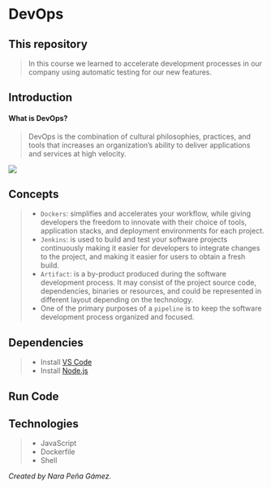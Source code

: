 # DevOps

## This repository
> In this course we learned to accelerate development processes in our company using automatic testing for our new features.

## Introduction
#### What is DevOps?
> DevOps is the combination of cultural philosophies, practices, and tools that increases an organization’s ability to deliver applications and services at high velocity.

<img src="https://user-images.githubusercontent.com/79294934/124505719-bf088300-dd8f-11eb-9e76-2f6b3157ba1e.png"></img>

## Concepts
> - `Dockers`: simplifies and accelerates your workflow, while giving developers the freedom to innovate with their choice of tools, application stacks, and deployment environments for each project.
> - `Jenkins`: is used to build and test your software projects continuously making it easier for developers to integrate changes to the project, and making it easier for users to obtain a fresh build.
> - `Artifact`: is a by-product produced during the software development process. It may consist of the project source code, dependencies, binaries or resources, and could be represented in different layout depending on the technology.
> - One of the primary purposes of a `pipeline` is to keep the software development process organized and focused.

## Dependencies
> - Install [VS Code](https://code.visualstudio.com/download)
> - Install [Node.js](https://nodejs.org/en/)

## Run Code


## Technologies
> - JavaScript
> - Dockerfile
> - Shell

_Created by Nara Peña Gámez._
